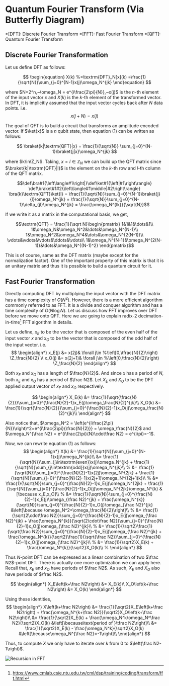 # Quantum Fourier Transform (Via Butterfly Diagram)
*[DFT]: Discrete Fourier Transform
*[FFT]: Fast Fourier Transform
*[QFT]: Quantum Fourier Transform

## Discrete Fourier Transformation
Let us define DFT as follows:

$$
\begin{equation}
X(k)
%=\textrm{DFT}_N[x](k)
=\frac{1}{\sqrt{N}}\sum_{j=0}^{N-1}x(j)\omega_N^{jk}
\end{equation}
$$

where $N=2^n,~\omega_N = e^{i\frac{2\pi}{N}},~x(j)$ is the $n$-th element of the input vector $x$ and $X(k)$ is the $k$-th element of the transformed vector. In DFT, it is implicitly assumed that the input vector cycles back after $N$ data points. i.e.
$$x(j+N)=x(j)$$

The goal of QFT is to build a circuit that transforms an amplitude encoded vector. If $\ket{x}$ is a $n$ qubit state, then equation $(1)$ can be written as follows: 

$$
\braket{k|\textrm{QFT}|x} 
= \frac{1}{\sqrt{N}}
\sum_{j=0}^{N-1}\braket{j|x}\omega_N^{jk}
$$

where $k\in\Z_N$. Taking, $x=l\in\mathbb{Z}_N$ we can build up the $\textrm{QFT}$ matrix since $\braket{k|\textrm{QFT}|l}$ is the element on the $k$-th row and $l$-th column of the $\textrm{QFT}$ matrix.

$$\def\bra#1{\left\langle#1\right|}\def\ket#1{\left|#1\right\rangle}
\def\braket#1#2{\left\langle#1\middle|#2\right\rangle}
\bra{k}\textrm{QFT}\ket{l}
= \frac{1}{\sqrt{N}}\sum_{j=0}^{N-1}\braket{j}{l}\omega_N^{jk}
= \frac{1}{\sqrt{N}}\sum_{j=0}^{N-1}\delta_{jl}\omega_N^{jk}
= \frac{\omega_N^{lk}}{\sqrt{N}}$$

If we write it as a matrix in the computational basis, we get,

$$\textrm{QFT} = \frac{1}{\sqrt N}\begin{pmatrix}
1&1&1&\dots&1\\
1&\omega_N&\omega_N^2&\dots&\omega_N^{N-1}\\
1&\omega_N^2&\omega_N^4&\dots&\omega_N^{2(N-1)}\\
\vdots&\vdots&\vdots&\ddots&\vdots\\
1&\omega_N^{N-1}&\omega_N^{2(N-1)}&\dots&\omega_N^{(N-1)^2}
\end{pmatrix}$$

This is of course, same as the DFT matrix (maybe except for the normalization factor). One of the important property of this matrix is that it is an unitary matrix and thus it is possible to build a quantum circuit for it.

## Fast Fourier Transformation
Directly computing DFT by multiplying the input vector with the DFT matrix has a time complexity of $O(N^2)$. However, there is a more efficient algorithm commonly referred to as FFT. It is a divide and conquer algorithm and has a time complexity of $O(N\log N)$. Let us discuss how FFT improves over DFT before we move onto QFT. 
Here we are going to explain radix-2 decimation-in-time[^1] FFT algorithm in details.

Let us define, $x_E$ to be the vector that is composed of the even half of the input vector $x$ and $x_O$ to be the vector that is composed of the odd half of the input vector. i.e.
$$
\begin{align*}
x_E(j) &= x(2j)&
\forall j\in
%\left[0,\tfrac{N}{2}\right)
\Z_\frac{N}{2}
\\
x_O(j) &= x(2j+1)&
\forall j\in
%\left[0,\tfrac{N}{2}\right)
\Z_\frac{N}{2}
\end{align*}
$$

Both $x_E$ and $x_O$ has a length of $\frac{N}{2}$. And since $x$ has a period of $N$, both $x_E$ and $x_O$ has a period of $\frac N2$. Let $X_E$ and $X_O$ to be the DFT applied output vector of $x_E$ and $x_O$ respectively. 

$$
\begin{align*}
X_E(k) &= \frac{1}{\sqrt{\frac{N}{2}}}\sum_{j=0}^{\frac{N}{2}-1}x_E(j)\omega_\frac{N}{2}^{jk}\\
X_O(k) &= \frac{1}{\sqrt{\frac{N}{2}}}\sum_{j=0}^{\frac{N}{2}-1}x_O(j)\omega_\frac{N}{2}^{jk}\\
\end{align*}
$$

Also notice that, $\omega_N^2 = \left(e^{i\frac{2\pi}{N}}\right)^2=e^{i\frac{2\pi}{\frac{N}{2}}} = \omega_\frac{N}{2}$ and $\omega_N^{\frac N2} = e^{i\frac{2\pi}{N}\cdot\frac N2} = e^{i\pi}=-1$.

Now, we can rewrite equation $(1)$ as follows:
$$
\begin{align*}
X(k) &= \frac{1}{\sqrt{N}}\sum_{j=0}^{N-1}x(j)\omega_N^{jk}\\
&= \frac{1}{\sqrt{N}}\sum_{j\in\textrm{even}}x(j)\omega_N^{jk} +
\frac{1}{\sqrt{N}}\sum_{j\in\textrm{odd}}x(j)\omega_N^{jk}\\
%
&= \frac{1}{\sqrt{N}}\sum_{j=0}^{\frac{N}{2}-1}x(2j)\omega_N^{2jk} +
\frac{1}{\sqrt{N}}\sum_{j=0}^{\frac{N}{2}-1}x(2j+1)\omega_N^{(2j+1)k}\\
%
&= \frac{1}{\sqrt{N}}\sum_{j=0}^{\frac{N}{2}-1}x_E(j)\omega_N^{2jk} +
\frac{1}{\sqrt{N}}\sum_{j=0}^{\frac{N}{2}-1}x_O(j)\omega_N^{2jk}\omega_N^{k}
&[\because x_E,x_O]\\
%
&= \frac{1}{\sqrt{N}}\sum_{j=0}^{\frac{N}{2}-1}x_E(j)\omega_{\frac N2}^{jk} +
\frac{\omega_N^{k}}{\sqrt{N}}\sum_{j=0}^{\frac{N}{2}-1}x_O(j)\omega_{\frac N2}^{jk}
&\left[\because \omega_N^2=\omega_\frac{N}{2}\right]\\
%
&= \frac{1}{\sqrt{2\cdot\frac N2}}\sum_{j=0}^{\frac{N}{2}-1}x_E(j)\omega_{\frac N2}^{jk} +
\frac{\omega_N^{k}}{\sqrt{2\cdot\frac N2}}\sum_{j=0}^{\frac{N}{2}-1}x_O(j)\omega_{\frac N2}^{jk}\\
%
&= \frac{1}{\sqrt2}\frac{1}{\sqrt{\frac N2}}\sum_{j=0}^{\frac{N}{2}-1}x_E(j)\omega_{\frac N2}^{jk} +
\frac{\omega_N^{k}}{\sqrt2}\frac{1}{\sqrt{\frac N2}}\sum_{j=0}^{\frac{N}{2}-1}x_O(j)\omega_{\frac N2}^{jk}\\
%
&= \frac{1}{\sqrt2}X_E(k) +
\frac{\omega_N^{k}}{\sqrt2}X_O(k)\\
%
\end{align*}
$$

Thus $N$-point DFT can be expressed as a linear combination of two $\frac N2$-point DFT. There is actually one more optimization we can apply here. Recall that, $x_E$ and $x_O$ have periods of $\frac N2$. As such, $X_E$ and $X_O$ also have periods of $\frac N2$.

$$
\begin{align*}
X_E\left(k+\frac N2\right) &= X_E(k)\\
X_O\left(k+\frac N2\right) &= X_O(k)
\end{align*}
$$

Using these identities,
$$
\begin{align*}
X\left(k+\frac N2\right) 
&= \frac{1}{\sqrt2}X_E\left(k+\frac N2\right) +
\frac{\omega_N^{k+\frac N2}}{\sqrt2}X_O\left(k+\frac N2\right)\\
&= \frac{1}{\sqrt2}X_E(k) +
\frac{\omega_N^k\omega_N^\frac N2}{\sqrt2}X_O(k)
&\left[\because\text{period of }\tfrac N2\right]\\
&= \frac{1}{\sqrt2}X_E(k) -
\frac{\omega_N^k}{\sqrt2}X_O(k)
&\left[\because\omega_N^{\frac N2}=-1\right]\\
\end{align*}
$$

Thus, to compute $X$ we only have to iterate over $k$ from $0$ to $\left(\frac N2-1\right)$.


![Recursion in FFT](https://shs-cse/github.io/quantum-algorithms/blob/main/qft/fft_recursion.svg)







<!--
Here we are going to explain radix-2 decimation-in-frequency[^1] FFT algorithm in details.

Let us define, $x_L$ to be the vector that is composed of the left half of the input vector $x$ and $x_R$ to be the vector that is composed of the right half of the input vector. i.e.
$$
\begin{align*}
x_L(j) &= x(j)&
\forall j\in
%\left[0,\tfrac{N}{2}\right)
\Z_\frac{N}{2}
\\
x_R(j) &= x\left(j+\frac{N}{2}\right)&
\forall j\in
%\left[0,\tfrac{N}{2}\right)
\Z_\frac{N}{2}
\end{align*}
$$

Both $x_L$ and $x_R$ has a length of $\frac{N}{2}$. Let $X_L$ and $X_R$ be the DFT applied output vector of $x_L$ and $x_R$ correspondingly. 

$$
\begin{align*}
X_L(k) &= \frac{1}{\sqrt{\frac{N}{2}}}\sum_{j=0}^{\frac{N}{2}-1}x_L(j)\omega_\frac{N}{2}^{jk}\\
X_R(k) &= \frac{1}{\sqrt{\frac{N}{2}}}\sum_{j=0}^{\frac{N}{2}-1}x_R(j)\omega_\frac{N}{2}^{jk}\\
\end{align*}
$$

Notice that, $\omega_N^2 = \left(e^{i\frac{2\pi}{N}}\right)^2=e^{i\frac{2\pi}{\frac{N}{2}}} = \omega_\frac{N}{2}$ and $\omega_N^\frac{N}{2} = -1$.

Now, we can rewrite equation $(1)$ as follows:
$$
\begin{align*}
X(k) &= \frac{1}{\sqrt{N}}\sum_{j=0}^{N-1}x(j)\omega_N^{jk}\\
&= \frac{1}{\sqrt{N}}\sum_{j=0}^{\frac{N}{2}-1}x(j)\omega_N^{jk} +
\frac{1}{\sqrt{N}}\sum_{j=\frac{N}{2}}^{N-1}x(j)\omega_N^{jk}\\
&= \frac{1}{\sqrt{N}}\sum_{j=0}^{\frac{N}{2}-1}x(j)\omega_N^{jk} +
\frac{1}{\sqrt{N}}\sum_{j=0}^{\frac{N}{2}-1}x\left(j+\frac{N}{2}\right)\omega_N^{\left(j+\frac{N}{2}\right)k}\\
&= \frac{1}{\sqrt{N}}\sum_{j=0}^{\frac{N}{2}-1}x_L(j)\omega_N^{jk} +
\omega_N^{\frac{N}{2}k}\frac{1}{\sqrt{N}}\sum_{j=0}^{\frac{N}{2}-1}x_R(j)\omega_N^{jk}
&\left[\because j\leftarrow j+\tfrac{N}{2}\right]\\
&= \frac{1}{\sqrt{N}}\sum_{j=0}^{\frac{N}{2}-1}x_L(j)\omega_N^{jk} +
(-1)^k\frac{1}{\sqrt{N}}\sum_{j=0}^{\frac{N}{2}-1}x_R(j)\omega_N^{jk}
&\left[\because\omega_N^\frac{N}{2} = -1\right]
\end{align*}
$$

We can split this into even and odd parts. For the even parts, we get,
$$
\begin{align*}
X(2k) &= \frac{1}{\sqrt{N}}\sum_{j=0}^{\frac{N}{2}-1}x_L(j)\omega_N^{2jk} +
(-1)^{2k}\frac{1}{\sqrt{N}}\sum_{j=0}^{\frac{N}{2}-1}x_R(j)\omega_N^{2jk}\\
&= \frac{1}{\sqrt{2\cdot\frac{N}{2}}}\sum_{j=0}^{\frac{N}{2}-1}x_L(j)\omega_{\frac{N}{2}}^{jk} +
\frac{1}{\sqrt{2\cdot\frac{N}{2}}}\sum_{j=0}^{\frac{N}{2}-1}x_R(j)\omega_{\frac N2}^{jk}
&\left[\because\omega_N^2=\omega_\frac{N}{2}\right]\\
&=\frac{1}{\sqrt2}X_L(k)+\frac{1}{\sqrt2}X_R(k)
\end{align*}
$$

Similar calculation for the odd parts yields,
$$
\begin{align*}
X(2k+1) &= \frac{1}{\sqrt{N}}\sum_{j=0}^{\frac{N}{2}-1}x_L(j)\omega_N^{j(2k+1)} +
(-1)^{2k+1}\frac{1}{\sqrt{N}}\sum_{j=0}^{\frac{N}{2}-1}x_R(j)\omega_N^{j(2k+1)}\\
 &= \frac{1}{\sqrt{N}}\sum_{j=0}^{\frac{N}{2}-1}x_L(j)\omega_N^{j(2k+1)} -\frac{1}{\sqrt{N}}\sum_{j=0}^{\frac{N}{2}-1}x_R(j)\omega_N^{j(2k+1)}\\
%
%&= \frac{1}{\sqrt{2\cdot\frac{N}{2}}}\sum_{j=0}^{\frac{N}{2}-1}x_L(j)\omega_{\frac{N}{2}}^{jk} +
%\frac{1}{\sqrt{2\cdot\frac{N}{2}}}\sum_{j=0}^{\frac{N}{2}-1}x_R(j)\omega_{\frac N2}^{jk}
%&\left[\because\omega_N^2=\omega_\frac{N}{2}\right]\\
%&=\frac{1}{\sqrt2}X_L(k)+\frac{1}{\sqrt2}X_R(k)
\end{align*}
$$
-->




<!--## Resources-->
[^0]: https://katex.org/docs/supported
[^0]: https://github.com/KaTeX/KaTeX/issues/2003#issuecomment-1911672998
[^1]: https://www.cmlab.csie.ntu.edu.tw/cml/dsp/training/coding/transform/fft.html

